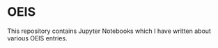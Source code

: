 # OEIS

This repository contains Jupyter Notebooks which I have written about various OEIS entries.
